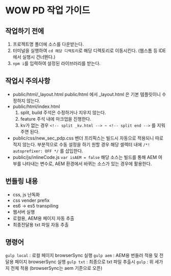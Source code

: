 # WOW PD 작업 가이드

## 작업하기 전에
1. 프로젝트명 폴더에 소스를 다운받는다.
2. 터미널을 실행하여 ```cd 해당 디렉토리```로 해당 디렉토리로 이동시킨다. (웹스톰 등 IDE에서 실행시 건너뛴다.)
3. ```npm i```를 입력하여 설정된 라이브러리를 받는다.

## 작업시 주의사항
- public/html/_layout.html
    public/html 에서 _layout.html 은 기본 템플릿이니 수정하지 않는다.
- public/html/index.html
    1. split, build 주석은 수정하거나 지우지 않는다.
    2. feature 주석 내에 마크업을 진행한다.
    3. kv가 없는 경우 ```<!-- split _kv.html --> ~ <!-- split end -->``` 를 지워주면 된다.
- public/css/new_sec_pdp.css
    벤더 프리픽스는 빌드시 자동으로 적용되니 따로 적지 않는다.
    부분적으로 수동 설정을 하기 원할 경우 해당 셀렉터 내에 ```/*! autoprefixer: OFF */``` 를 삽입한다.
- public/js/inlineCode.js
    ```var isAEM = false``` 해당 소스는 빌드를 통해 AEM 여부를 나타내는 변수로, AEM 환경에서 바뀌는 소스가 있는 경우에 활용한다.

## 번들링 내용
* css, js 난독화
* css vender prefix
* es6 -> es5 transpiling
* 웹서버 실행
* 로컬용, AEM용 페이지 자동 추출
* 최종전달용 txt 파일 자동 추출

## 명령어
```gulp local``` : 로컬 페이지 browserSync 실행
```gulp aem``` : AEM용 번들러 적용 및 전달용 페이지 browserSync 실행
```gulp txt``` : 최종으로 txt 파일 추출시
```gulp``` : 위 세가지 전체 적용 (browserSync는 aem 기준으로 오픈)